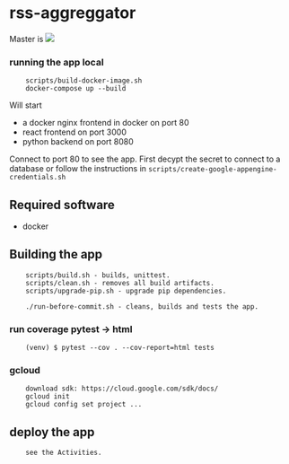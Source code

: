 # rss-aggreggator


Master is ![](https://github.com/klaasjanelzinga/rss-aggreggator/workflows/Deploy%20application/badge.svg)


### running the app local

        scripts/build-docker-image.sh
        docker-compose up --build

Will start 

- a docker nginx frontend in docker on port 80
- react frontend on port 3000
- python backend on port 8080

Connect to port 80 to see the app. First decypt the secret to connect to a database or follow 
the instructions in `scripts/create-google-appengine-credentials.sh`

## Required software

- docker

## Building the app

        scripts/build.sh - builds, unittest.
        scripts/clean.sh - removes all build artifacts.
        scripts/upgrade-pip.sh - upgrade pip dependencies.

        ./run-before-commit.sh - cleans, builds and tests the app.

### run coverage pytest -> html

        (venv) $ pytest --cov . --cov-report=html tests

     
### gcloud

        download sdk: https://cloud.google.com/sdk/docs/
        gcloud init
        gcloud config set project ...

## deploy the app

        see the Activities.
